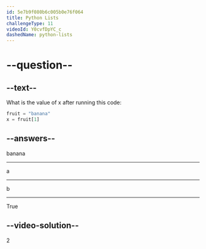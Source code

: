 ```yaml
---
id: 5e7b9f080b6c005b0e76f064
title: Python Lists
challengeType: 11
videoId: Y0cvfDpYC_c
dashedName: python-lists
---
```


# --question--

## --text--

What is the value of x after running this code:

```python
fruit = "banana"
x = fruit[1]
```

## --answers--

banana

---

a

---

b

---

True

## --video-solution--

2


